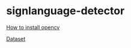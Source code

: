 # signlanguage-detector

[How to install opencv](http://www.pyimagesearch.com/2016/10/24/ubuntu-16-04-how-to-install-opencv)

[Dataset](http://empslocal.ex.ac.uk/people/staff/np331/index.php?section=FingerSpellingDataset)


